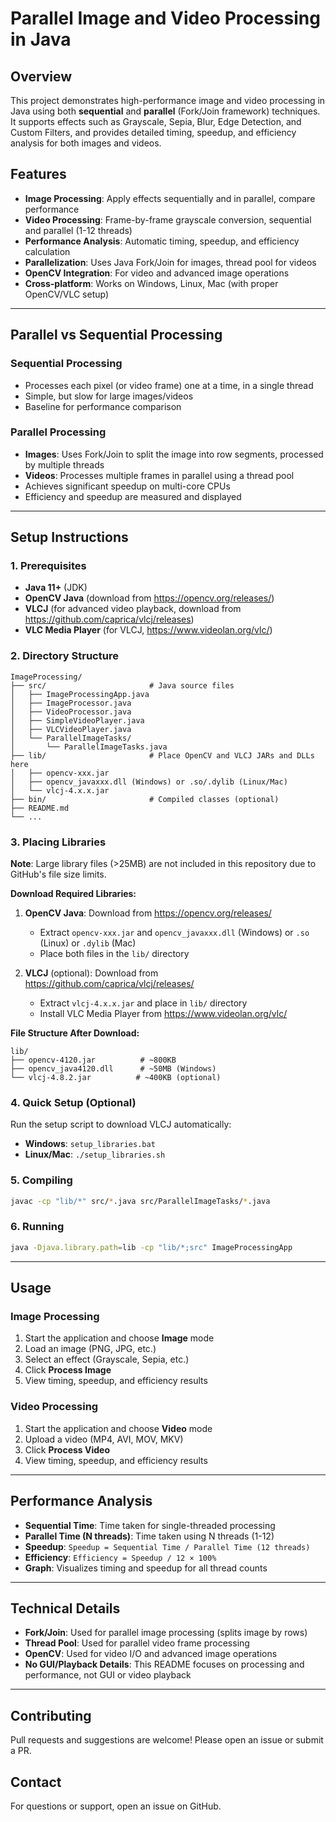 # Parallel Image and Video Processing in Java

## Overview
This project demonstrates high-performance image and video processing in Java using both **sequential** and **parallel** (Fork/Join framework) techniques. It supports effects such as Grayscale, Sepia, Blur, Edge Detection, and Custom Filters, and provides detailed timing, speedup, and efficiency analysis for both images and videos.

## Features
- **Image Processing**: Apply effects sequentially and in parallel, compare performance
- **Video Processing**: Frame-by-frame grayscale conversion, sequential and parallel (1-12 threads)
- **Performance Analysis**: Automatic timing, speedup, and efficiency calculation
- **Parallelization**: Uses Java Fork/Join for images, thread pool for videos
- **OpenCV Integration**: For video and advanced image operations
- **Cross-platform**: Works on Windows, Linux, Mac (with proper OpenCV/VLC setup)

---

## Parallel vs Sequential Processing

### Sequential Processing
- Processes each pixel (or video frame) one at a time, in a single thread
- Simple, but slow for large images/videos
- Baseline for performance comparison

### Parallel Processing
- **Images**: Uses Fork/Join to split the image into row segments, processed by multiple threads
- **Videos**: Processes multiple frames in parallel using a thread pool
- Achieves significant speedup on multi-core CPUs
- Efficiency and speedup are measured and displayed

---

## Setup Instructions

### 1. Prerequisites
- **Java 11+** (JDK)
- **OpenCV Java** (download from https://opencv.org/releases/)
- **VLCJ** (for advanced video playback, download from https://github.com/caprica/vlcj/releases)
- **VLC Media Player** (for VLCJ, https://www.videolan.org/vlc/)

### 2. Directory Structure
```
ImageProcessing/
├── src/                       # Java source files
│   ├── ImageProcessingApp.java
│   ├── ImageProcessor.java
│   ├── VideoProcessor.java
│   ├── SimpleVideoPlayer.java
│   ├── VLCVideoPlayer.java
│   └── ParallelImageTasks/
│       └── ParallelImageTasks.java
├── lib/                       # Place OpenCV and VLCJ JARs and DLLs here
│   ├── opencv-xxx.jar
│   ├── opencv_javaxxx.dll (Windows) or .so/.dylib (Linux/Mac)
│   └── vlcj-4.x.x.jar
├── bin/                       # Compiled classes (optional)
├── README.md
└── ...
```

### 3. Placing Libraries
**Note**: Large library files (>25MB) are not included in this repository due to GitHub's file size limits.

**Download Required Libraries:**
1. **OpenCV Java**: Download from https://opencv.org/releases/
   - Extract `opencv-xxx.jar` and `opencv_javaxxx.dll` (Windows) or `.so` (Linux) or `.dylib` (Mac)
   - Place both files in the `lib/` directory

2. **VLCJ** (optional): Download from https://github.com/caprica/vlcj/releases/
   - Extract `vlcj-4.x.x.jar` and place in `lib/` directory
   - Install VLC Media Player from https://www.videolan.org/vlc/

**File Structure After Download:**
```
lib/
├── opencv-4120.jar          # ~800KB
├── opencv_java4120.dll      # ~50MB (Windows)
└── vlcj-4.8.2.jar          # ~400KB (optional)
```

### 4. Quick Setup (Optional)
Run the setup script to download VLCJ automatically:
- **Windows**: `setup_libraries.bat`
- **Linux/Mac**: `./setup_libraries.sh`

### 5. Compiling
```sh
javac -cp "lib/*" src/*.java src/ParallelImageTasks/*.java
```

### 6. Running
```sh
java -Djava.library.path=lib -cp "lib/*;src" ImageProcessingApp
```

---

## Usage

### Image Processing
1. Start the application and choose **Image** mode
2. Load an image (PNG, JPG, etc.)
3. Select an effect (Grayscale, Sepia, etc.)
4. Click **Process Image**
5. View timing, speedup, and efficiency results

### Video Processing
1. Start the application and choose **Video** mode
2. Upload a video (MP4, AVI, MOV, MKV)
3. Click **Process Video**
4. View timing, speedup, and efficiency results

---

## Performance Analysis
- **Sequential Time**: Time taken for single-threaded processing
- **Parallel Time (N threads)**: Time taken using N threads (1-12)
- **Speedup**: `Speedup = Sequential Time / Parallel Time (12 threads)`
- **Efficiency**: `Efficiency = Speedup / 12 × 100%`
- **Graph**: Visualizes timing and speedup for all thread counts

---

## Technical Details
- **Fork/Join**: Used for parallel image processing (splits image by rows)
- **Thread Pool**: Used for parallel video frame processing
- **OpenCV**: Used for video I/O and advanced image operations
- **No GUI/Playback Details**: This README focuses on processing and performance, not GUI or video playback

---

## Contributing
Pull requests and suggestions are welcome! Please open an issue or submit a PR.


## Contact
For questions or support, open an issue on GitHub.

